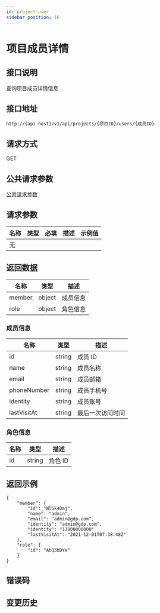 ```yaml
---
id: project-user
sidebar_position: 16
---
```


# 项目成员详情

## 接口说明

查询项目成员详情信息

## 接口地址

```
http://{api-host}/v1/api/projects/{项目ID}/users/{成员ID}
```

## 请求方式

GET

## 公共请求参数

[公共请求参数](../../open-api#公共请求参数)

## 请求参数

| 名称 | 类型 | 必填 | 描述 | 示例值 |
| ---- | ---- | ---- | ---- | ------ |
| 无   |      |      |      |        |

## 返回数据

| 名称   | 类型   | 描述     |
| ------ | ------ | -------- |
| member | object | 成员信息 |
| role   | object | 角色信息 |

### 成员信息

| 名称        | 类型   | 描述             |
| ----------- | ------ | ---------------- |
| id          | string | 成员 ID          |
| name        | string | 成员名称         |
| email       | string | 成员邮箱         |
| phoneNumber | string | 成员手机号       |
| identity    | string | 成员账号         |
| lastVisitAt | string | 最后一次访问时间 |

### 角色信息

| 名称 | 类型   | 描述    |
| ---- | ------ | ------- |
| id   | string | 角色 ID |

## 返回示例

```
{
    "member": {
        "id": "WlGk4Daj",
        "name": "admin",
        "email": "admin@gdp.com",
        "identity": "admin@gdp.com",
        "identity": "13800000000"
        "lastVisitAt": "2021-12-01T07:38:48Z"
    },
    "role": {
        "id": "AbQ3bDYe"
    }
}
```

## 错误码

## 变更历史

